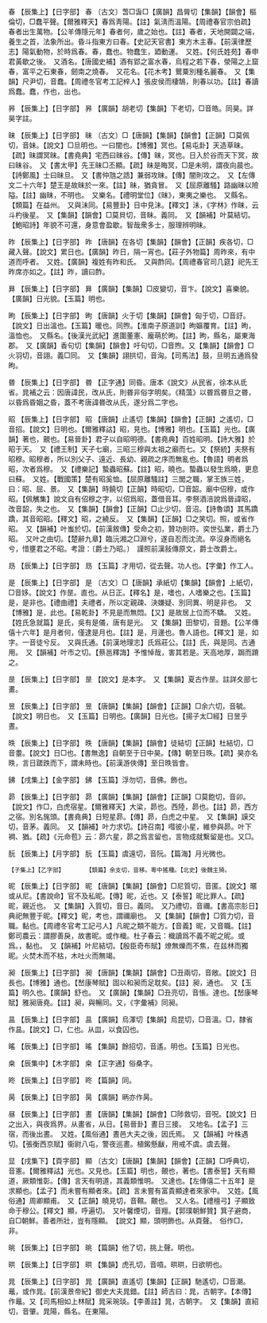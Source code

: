 <!-- { "loadSidebar": true } -->
春	【辰集上】【日字部】	春	〔古文〕萅□旾□【廣韻】昌脣切【集韻】【韻會】樞倫切，□蠢平聲。【爾雅釋天】春爲靑陽。【註】氣淸而溫陽。【周禮春官宗伯疏】春者出生萬物。【公羊傳隱元年】春者何，歲之始也。【註】春者，天地開闢之端，養生之首，法象所出。昏斗指東方曰春。【史記天官書】東方木主春。【前漢律歷志】陽氣動物，於時爲春。春，蠢也。物蠢生，廼動運。　又姓。【何氏姓苑】春申君黃歇之後。　又酒名。【唐國史補】酒有郢之富水春，烏程之若下春，滎陽之上窟春，富平之石東春，劒南之燒春。　又花名。【花木考】鸎粟別種名麗春。　又【集韻】尺尹切，音蠢。【周禮冬官考工記梓人】張皮侯而棲鵠，則春以功。【註】春讀爲蠢。蠢，作也，出也。

昦	【辰集上】【日字部】	昦	【廣韻】胡老切【集韻】下老切，□音皓。同昊。詳昊字註。

昧	【辰集上】【日字部】	昧	〔古文〕□【唐韻】【集韻】【韻會】【正韻】□莫佩切，音妹。【說文】□旦明也。一曰闇也。【博雅】冥也。【易屯卦】天造草昧。【疏】昧謂冥昧。【書堯典】宅西曰昧谷。【傳】昧，冥也。日入於谷而天下冥，故曰昧谷。　又【書太甲】先王昧□丕顯。【疏】昧是晦冥，□是未明，謂夜向晨也。【詩鄭風】士曰昧旦。　又【書仲虺之誥】兼弱攻昧。【傳】闇則攻之。　又【左傳文二十六年】楚王是故昧於一來。【註】昧，猶貪冒。　又【屈原離騷】路幽昧以險隘。【註】幽昧，不明也。　又樂名。【禮明堂位】《昧》，東夷之樂也。　又縣名。【類篇】在益州。　又與沬同。【易豐卦】日中見沬。【釋文】沬，《字林》作昧，云斗杓後星。　又【集韻】【韻會】□莫貝切，音眛。義同。　又【韻補】叶莫結切。【鮑昭詩】年貌不可還，身意會盈歇。智哉衆多士，服理辨明昧。

昨	【辰集上】【日字部】	昨	【唐韻】在各切【集韻】【韻會】【正韻】疾各切，□藏入聲。【說文】累日也。【廣韻】昨日，隔一宵也。【莊子外物篇】周昨來，有中道而呼者。　又姓。【廣韻】複姓有昨和氏。　又與酢同。【周禮春官司几筵】祀先王昨席亦如之。【註】昨，讀曰酢。

昪	【辰集上】【日字部】	昪	【廣韻】【集韻】□皮變切，音卞。【說文】喜樂貌。【廣韻】日光貌。【玉篇】明也。

昫	【辰集上】【日字部】	昫	【唐韻】火于切【集韻】【韻會】匈于切，□音訏。【說文】日出溫也。【玉篇】暖也。同煦。【淮南子原道訓】昫嫗覆育。【註】昫，溫恤也。　又縣名。【後漢光武紀】進圍董憲、龐萌於昫。【註】昫，縣名，屬東海郡。　又【廣韻】香句切【集韻】【韻會】吁句切，□音煦。又【集韻】【韻會】□火羽切，音詡。義□同。　又【集韻】詡拱切，音洶。【司馬法】鼓，旦明五通爲發昫。

昬	【辰集上】【日字部】	昬	【正字通】同昏。唐本《說文》从民省，徐本从氐省。晁補之云：因唐諱民，改从氏，則昬非俗字明矣。《精薀》以昬爲昬旦之昬，以昏爲昏姻之昏，蓋不考唐諱昬改从氏，遂分爲二字也。

昭	【辰集上】【日字部】	昭	【唐韻】止遙切【集韻】【韻會】【正韻】之遙切，□音招。【說文】日明也。【爾雅釋詁】昭，見也。【博雅】明也。【玉篇】光也。【廣韻】著也，覿也。【易晉卦】君子以自昭明德。【書堯典】百姓昭明。【詩大雅】於昭于天。　又【禮王制】天子七廟，三昭三穆與太祖之廟而七。又【祭統】夫祭有昭穆。昭穆者，所以別父子、遠近、長幼、親疏之序而無亂也。【魯語】明者爲昭，次者爲穆。　又【禮樂記】蟄蟲昭蘇。【註】昭，曉也。蟄蟲以發生爲曉，更息曰蘇。　又姓。【戰國策】楚有昭奚恤。【屈原離騷註】三閭之職，掌王族三姓，曰：昭、屈、景。　又【集韻】時饒切【正韻】時昭切，□音韶。廟中佋穆，或作昭。【佩觽集】說文自有佋穆之字，以佋爲昭，蓋借音耳。李祭酒涪說爲晉諱昭，改音韶，失之也。　又【集韻】【韻會】【正韻】□止少切，音沼。【詩魯頌】其馬蹻蹻，其音昭昭。【釋文】昭，之繞反。　又【集韻】【正韻】□之笑切。照，或省作昭。　又【韻補】叶蚩於切。【前漢敘傳】受命之初，贊功剖符。奕世弘業，爵土乃昭。　又叶之由切。【楚辭九章】臨沅湘之□淵兮，遂自忍而沈流。卒沒身而絕名兮，惜壅君之不昭。考證：〔爵士乃昭。〕　謹照前漢敍傳原文，爵士改爵土。 

昮	【辰集上】【日字部】	昮	【玉篇】才用切，從去聲。功人也。【字彙】作工人。

是	【辰集上】【日字部】	是	〔古文〕□【唐韻】承紙切【集韻】【韻會】上紙切，□音姼。【說文】作昰。直也。从日正。【釋名】是，嗜也，人嗜樂之也。【玉篇】是，是非也。【禮曲禮】夫禮者，所以定親疎、決嫌疑、別同異、明是非也。　又【博雅】是，此也。【易乾卦】不見是而無悶。【又】是故居上位而不驕。　又姓。【姓氏急就篇】是氏，吳有是儀，唐有是光。　又【集韻】田黎切，音題。【公羊傳僖十六年】是月者何，僅逮是月也。【註】是，月邊也。魯人語也。【釋文】是，如字。一音徒兮反。　又與氏通。【前漢地理志】氏爲莊公。【註】氏，與是同。古通用。　又【韻補】叶市之切。【蔡邕釋誨】予惟悼哉，害其若是。天高地厚，跼而蹐之。

昰	【辰集上】【日字部】	昰	【說文】是本字。　又【集韻】夏古作昰。註詳夊部七畫。

昱	【辰集上】【日字部】	昱	【唐韻】【集韻】【韻會】【正韻】□余六切，音毓。【說文】明日也。　又【玉篇】日明也。【廣韻】日光也。【揚子太□經】日昱乎晝。

昳	【辰集上】【日字部】	昳	【唐韻】【集韻】【韻會】徒結切【正韻】杜結切，□音耋。【說文】日□也。【書無逸】自朝至于日中昊。【傳】朝至日昳。【疏】昊亦名昳，言日蹉跌而下，謂未時也。【前漢游俠傳】至日昳皆會。

鉘	【戌集上】【金字部】	鉘	【玉篇】浮勿切，音佛。飾也。

昴	【辰集上】【日字部】	昴	【廣韻】【集韻】【韻會】【正韻】□莫飽切，音卯。【說文】作□，白虎宿星。【爾雅釋天】大梁，昴也。西陸，昴也。【註】昴，西方之宿。別名旄頭。【書堯典】日短星昴。【傳】昴，白虎之中星。　又【集韻】謨交切，音茅。義同。　又【韻補】叶力求切。【詩召南】嘒彼小星，維參與昴。叶下裯、猶。【疏】《元命苞》云：昴六星，昴之爲言留也，言物成就繫留是也。又□。

朊	【辰集上】【月字部】	朊	【玉篇】虞遠切，音阮。【篇海】月光微也。

	【子集上】【乙字部】		【類篇】余支切，音移。粵中猺種。【北史】後魏主猗。

昵	【辰集上】【日字部】	昵	【唐韻】【集韻】【韻會】□尼質切，音匿。【說文】暱或从尼。【書說命】官不及私昵。【傳】昵，近也。又【泰誓】昵比罪人。【疏】昵，親近也。　又【集韻】入質切，音日。義同。　又乃禮切，音禰。【書高宗肜日】典祀無豐于昵。【釋文】昵，考也，謂禰廟也。　又【集韻】【韻會】□質力切，音職。黏也。【周禮冬官考工記弓人】凡昵之類不能方。【音義】昵，又音職。【註】鄭司農云：謂膠善戾，故書昵。或作樴。杜子春云：樴讀爲不義不昵之昵。或爲。，黏也。　又【韻補】叶尼結切。【殷臣奇布賦】燎無爍而不焦，在兹林而獨昵。火焚木而不枯，木吐火而無竭。

昶	【辰集上】【日字部】	昶	【唐韻】【集韻】【韻會】□丑兩切，音敞。【說文】日長也。【博雅】通也。【嵆康琴賦】固以和昶而足耽矣。【註】昶，通也。　又【玉篇】明久也。【廣韻】舒也。　又【廣韻】【集韻】□丑亮切，音悵。達也。【嵆康琴賦】雅昶唐堯。【註】昶，與暢同。又，《字彙補》同昶。

昷	【辰集上】【日字部】	昷	【廣韻】烏渾切【集韻】烏昆切，□音溫。□，隸省作昷。【說文】□，仁也。从皿，以食囚也。

暚	【辰集上】【日字部】	暚	【集韻】餘招切，音遙。明也。【玉篇】日光也。

桒	【辰集中】【木字部】	桒	【正字通】俗桑字。

昸	【辰集上】【日字部】	昸	【篇韻】同。

昺	【辰集上】【日字部】	昺	【廣韻】昞亦作昺。

昼	【辰集上】【日字部】	晝	【唐韻】【集韻】【韻會】□陟救切，音呪。【說文】日之出入，與夜爲界。从畫省，从日。【易晉卦】晝日三接。　又地名。【孟子】三宿，而後出晝。　又姓。【風俗通】晝邑大夫之後，因氏焉。　又【韻補】叶株遇切。【張衡西京賦】衞尉八屯，警夜巡晝。植鎩懸瞂，用戒不虞。虞去聲。

显	【戌集下】【頁字部】	顯	〔古文〕【唐韻】【集韻】【韻會】【正韻】□呼典切，音憲。【爾雅釋詁】光也。又見也。【玉篇】明也，覿也，著也。【書泰誓】天有顯道，厥類惟彰。【傳】言天有明道，其義類惟明。　又達也。【左傳僖二十五年】是求顯也。【孟子】而未嘗有顯者來。【疏】言未嘗有富貴顯達者來家中。　又姓。【風俗通】周卿顯甫。　又【正韻】曉見切，音韅。覿也。　又人名。【禮檀弓】子顯致命于穆公。【釋文】顯，呼遍切。　又叶馨煙切，音羶。【郭璞朝鮮贊】箕子避商，自□朝鮮。善者所壯，豈有隱顯。　【說文】顯，頭明飾也。从頁聲。　俗作□，非。

晀	【辰集上】【日字部】	晀	【篇韻】他了切，挑上聲。明也。

晎	【辰集上】【日字部】	晎	【集韻】虎孔切，音嗊。晎晎，日欲明也。

晁	【辰集上】【日字部】	晁	【廣韻】直遙切【集韻】【正韻】馳遙切，□音潮。鼂，或作晁。【前漢景帝紀】御史大夫晁錯。【註】師古曰：晁，古朝字。【本傳】作鼂。又【司馬相如上林賦】晁采琬琰。【李善註】晁，古朝字。　又【集韻】直紹切，音肇。晁陽，縣名。在東陽。

